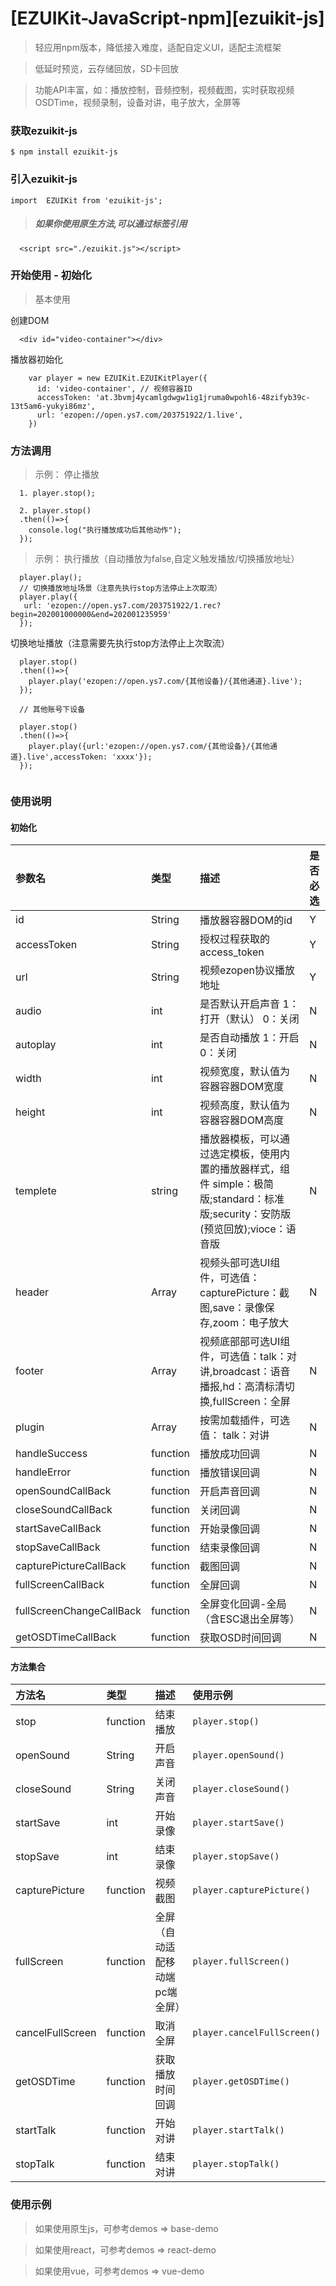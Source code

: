 #  [EZUIKit-JavaScript-npm][ezuikit-js]
>轻应用npm版本，降低接入难度，适配自定义UI，适配主流框架

> 低延时预览，云存储回放，SD卡回放

> 功能API丰富，如：播放控制，音频控制，视频截图，实时获取视频OSDTime，视频录制，设备对讲，电子放大，全屏等



### 获取ezuikit-js

```
$ npm install ezuikit-js
```
### 引入ezuikit-js

```
import  EZUIKit from 'ezuikit-js';
```

>##### 如果你使用原生方法,可以通过标签引用
```
  <script src="./ezuikit.js"></script>
```

### 开始使用 - 初始化
>基本使用

创建DOM

```
  <div id="video-container"></div>
```

播放器初始化

```
    var player = new EZUIKit.EZUIKitPlayer({
      id: 'video-container', // 视频容器ID
      accessToken: 'at.3bvmj4ycamlgdwgw1ig1jruma0wpohl6-48zifyb39c-13t5am6-yukyi86mz',
      url: 'ezopen://open.ys7.com/203751922/1.live',
    })
```

### 方法调用
> 示例： 停止播放

```
  1. player.stop();

  2. player.stop()
  .then(()=>{
    console.log("执行播放成功后其他动作");
  });

```
> 示例： 执行播放（自动播放为false,自定义触发播放/切换播放地址）

```
  player.play();
  // 切换播放地址场景（注意先执行stop方法停止上次取流）
  player.play({
   url: 'ezopen://open.ys7.com/203751922/1.rec?begin=202001000000&end=202001235959'
  });
```

切换地址播放（注意需要先执行stop方法停止上次取流）

```
  player.stop()
  .then(()=>{
    player.play('ezopen://open.ys7.com/{其他设备}/{其他通道}.live');
  });

  // 其他账号下设备
  
  player.stop()
  .then(()=>{
    player.play({url:'ezopen://open.ys7.com/{其他设备}/{其他通道}.live',accessToken: 'xxxx'});
  });
  
```

### 使用说明
#### 初始化

|参数名|类型|描述|是否必选|
|:--|:--|:--|:--|
|id|	String| 播放器容器DOM的id|	Y|
|accessToken|	String|	授权过程获取的access_token|	Y|
|url	|String|	视频ezopen协议播放地址	|Y|
|audio|	int	| 是否默认开启声音 1：打开（默认） 0：关闭	|N|
|autoplay|	int	| 是否自动播放 1：开启 0：关闭	|N|
|width |int	| 视频宽度，默认值为容器容器DOM宽度	|N|
|height |int	| 视频高度，默认值为容器容器DOM高度	|N|
|templete |string	| 播放器模板，可以通过选定模板，使用内置的播放器样式，组件 simple：极简版;standard：标准版;security：安防版(预览回放);vioce：语音版 |N|
|header |Array	| 视频头部可选UI组件，可选值：capturePicture：截图,save：录像保存,zoom：电子放大 |N|
|footer |Array	| 视频底部部可选UI组件，可选值：talk：对讲,broadcast：语音播报,hd：高清标清切换,fullScreen：全屏 |N|
|plugin |Array	| 按需加载插件，可选值： talk：对讲 |N|
|handleSuccess |function	| 播放成功回调 |N|
|handleError |function	| 播放错误回调 |N|
|openSoundCallBack |function	| 开启声音回调 |N|
|closeSoundCallBack |function	| 关闭回调 |N|
|startSaveCallBack |function	| 开始录像回调 |N|
|stopSaveCallBack |function	| 结束录像回调 |N|
|capturePictureCallBack |function	| 截图回调 |N|
|fullScreenCallBack |function	| 全屏回调 |N|
|fullScreenChangeCallBack |function	| 全屏变化回调-全局（含ESC退出全屏等） |N|
|getOSDTimeCallBack |function	| 获取OSD时间回调 |N|


#### 方法集合

|方法名|类型|描述|使用示例|
|:--|:--|:--|:--|
|stop|	function| 结束播放|	`player.stop()`|
|openSound|	String|	开启声音|`player.openSound()`|
|closeSound	|String|关闭声音	|`player.closeSound()`|
|startSave|	int	|开始录像|`player.startSave()`|
|stopSave|int	|结束录像|`player.stopSave()`|
|capturePicture|	function| 视频截图|	`player.capturePicture()`|
|fullScreen|	function| 全屏（自动适配移动端pc端全屏）|	`player.fullScreen()`|
|cancelFullScreen|	function| 取消全屏|	`player.cancelFullScreen()`|
|getOSDTime|	function| 获取播放时间回调|	`player.getOSDTime()`|
|startTalk|	function| 开始对讲|	`player.startTalk()`|
|stopTalk|	function| 结束对讲|	`player.stopTalk()`|

### 使用示例

> 如果使用原生js，可参考demos => base-demo

> 如果使用react，可参考demos => react-demo

> 如果使用vue，可参考demos => vue-demo
